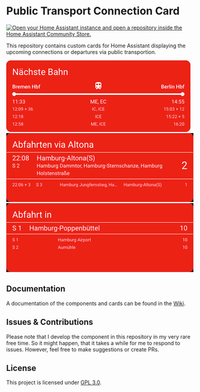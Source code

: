 # Public Transport Connection Card

[![Open your Home Assistant instance and open a repository inside the Home Assistant Community Store.](https://my.home-assistant.io/badges/hacs_repository.svg)](https://my.home-assistant.io/redirect/hacs_repository/?owner=silviokennecke&repository=ha-public-transport-connection-card&category=plugin)

This repository contains custom cards for Home Assistant displaying the upcoming connections or departures via public transportion.

![Screenshot of card showing connections](/docs/connection-card.png)
![Screenshot of card showing next departures](/docs/departure-card-with-platform.png)
![Screenshot of card showing next departures (in minutes)](/docs/departure-card-with-minutes.png)

## Documentation

A documentation of the components and cards can be found in the [Wiki](https://github.com/silviokennecke/ha-public-transport-connection-card/wiki).

## Issues & Contributions

Please note that I develop the component in this repository in my very rare free time. So it might happen, that it takes a while for me to respond to issues. However, feel free to make suggestions or create PRs.

## License

This project is licensed under [GPL 3.0](/LICENSE).
